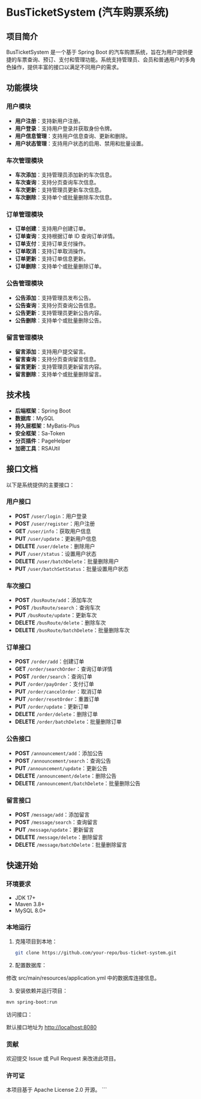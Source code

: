 # BusTicketSystem (汽车购票系统)

## 项目简介

BusTicketSystem 是一个基于 Spring Boot 的汽车购票系统，旨在为用户提供便捷的车票查询、预订、支付和管理功能。系统支持管理员、会员和普通用户的多角色操作，提供丰富的接口以满足不同用户的需求。

## 功能模块

### 用户模块

- **用户注册**：支持新用户注册。
- **用户登录**：支持用户登录并获取身份令牌。
- **用户信息管理**：支持用户信息查询、更新和删除。
- **用户状态管理**：支持用户状态的启用、禁用和批量设置。

### 车次管理模块

- **车次添加**：支持管理员添加新的车次信息。
- **车次查询**：支持分页查询车次信息。
- **车次更新**：支持管理员更新车次信息。
- **车次删除**：支持单个或批量删除车次信息。

### 订单管理模块

- **订单创建**：支持用户创建订单。
- **订单查询**：支持根据订单 ID 查询订单详情。
- **订单支付**：支持订单支付操作。
- **订单取消**：支持订单取消操作。
- **订单更新**：支持订单信息更新。
- **订单删除**：支持单个或批量删除订单。

### 公告管理模块

- **公告添加**：支持管理员发布公告。
- **公告查询**：支持分页查询公告信息。
- **公告更新**：支持管理员更新公告内容。
- **公告删除**：支持单个或批量删除公告。

### 留言管理模块

- **留言添加**：支持用户提交留言。
- **留言查询**：支持分页查询留言信息。
- **留言更新**：支持管理员更新留言内容。
- **留言删除**：支持单个或批量删除留言。

## 技术栈

- **后端框架**：Spring Boot
- **数据库**：MySQL
- **持久层框架**：MyBatis-Plus
- **安全框架**：Sa-Token
- **分页插件**：PageHelper
- **加密工具**：RSAUtil

## 接口文档

以下是系统提供的主要接口：

### 用户接口

- **POST** `/user/login`：用户登录
- **POST** `/user/register`：用户注册
- **GET** `/user/info`：获取用户信息
- **PUT** `/user/update`：更新用户信息
- **DELETE** `/user/delete`：删除用户
- **PUT** `/user/status`：设置用户状态
- **DELETE** `/user/batchDelete`：批量删除用户
- **PUT** `/user/batchSetStatus`：批量设置用户状态

### 车次接口

- **POST** `/busRoute/add`：添加车次
- **POST** `/busRoute/search`：查询车次
- **PUT** `/busRoute/update`：更新车次
- **DELETE** `/busRoute/delete`：删除车次
- **DELETE** `/busRoute/batchDelete`：批量删除车次

### 订单接口

- **POST** `/order/add`：创建订单
- **GET** `/order/searchOrder`：查询订单详情
- **POST** `/order/search`：查询订单
- **PUT** `/order/payOrder`：支付订单
- **PUT** `/order/cancelOrder`：取消订单
- **PUT** `/order/resetOrder`：重置订单
- **PUT** `/order/update`：更新订单
- **DELETE** `/order/delete`：删除订单
- **DELETE** `/order/batchDelete`：批量删除订单

### 公告接口

- **POST** `/announcement/add`：添加公告
- **POST** `/announcement/search`：查询公告
- **PUT** `/announcement/update`：更新公告
- **DELETE** `/announcement/delete`：删除公告
- **DELETE** `/announcement/batchDelete`：批量删除公告

### 留言接口

- **POST** `/message/add`：添加留言
- **POST** `/message/search`：查询留言
- **PUT** `/message/update`：更新留言
- **DELETE** `/message/delete`：删除留言
- **DELETE** `/message/batchDelete`：批量删除留言

## 快速开始

### 环境要求

- JDK 17+
- Maven 3.8+
- MySQL 8.0+

### 本地运行

1. 克隆项目到本地：

   ```sh
   git clone https://github.com/your-repo/bus-ticket-system.git
   ```

2. 配置数据库：

修改 src/main/resources/application.yml 中的数据库连接信息。

3. 安装依赖并运行项目：

```sh
mvn spring-boot:run 
```

访问接口：

默认接口地址为 <http://localhost:8080>

### 贡献

欢迎提交 Issue 或 Pull Request 来改进此项目。

### 许可证

本项目基于 Apache License 2.0 开源。 ```
